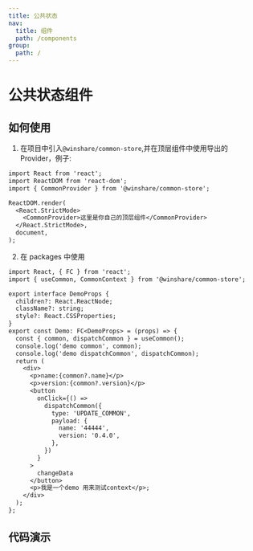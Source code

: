 ```yaml
---
title: 公共状态
nav:
  title: 组件
  path: /components
group:
  path: /
---
```


# 公共状态组件

## 如何使用

1. 在项目中引入`@winshare/common-store`,并在顶层组件中使用导出的 Provider，例子:

```txt
import React from 'react';
import ReactDOM from 'react-dom';
import { CommonProvider } from '@winshare/common-store';

ReactDOM.render(
  <React.StrictMode>
    <CommonProvider>这里是你自己的顶层组件</CommonProvider>
  </React.StrictMode>,
  document,
);
```

2. 在 packages 中使用

```txt
import React, { FC } from 'react';
import { useCommon, CommonContext } from '@winshare/common-store';

export interface DemoProps {
  children?: React.ReactNode;
  className?: string;
  style?: React.CSSProperties;
}
export const Demo: FC<DemoProps> = (props) => {
  const { common, dispatchCommon } = useCommon();
  console.log('demo common', common);
  console.log('demo dispatchCommon', dispatchCommon);
  return (
    <div>
      <p>name:{common?.name}</p>
      <p>version:{common?.version}</p>
      <button
        onClick={() =>
          dispatchCommon({
            type: 'UPDATE_COMMON',
            payload: {
              name: '44444',
              version: '0.4.0',
            },
          })
        }
      >
        changeData
      </button>
      <p>我是一个demo 用来测试context</p>;
    </div>
  );
};
```

## 代码演示

<!-- <code src="./demo/demo.tsx"></code> -->

<!-- <API src="./index.tsx"></API> -->
